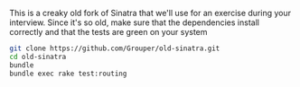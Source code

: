 This is a creaky old fork of Sinatra that we'll use for an exercise during your interview. Since it's so old, make sure that the dependencies install correctly and that the tests are green on your system

```bash
git clone https://github.com/Grouper/old-sinatra.git
cd old-sinatra
bundle
bundle exec rake test:routing
```